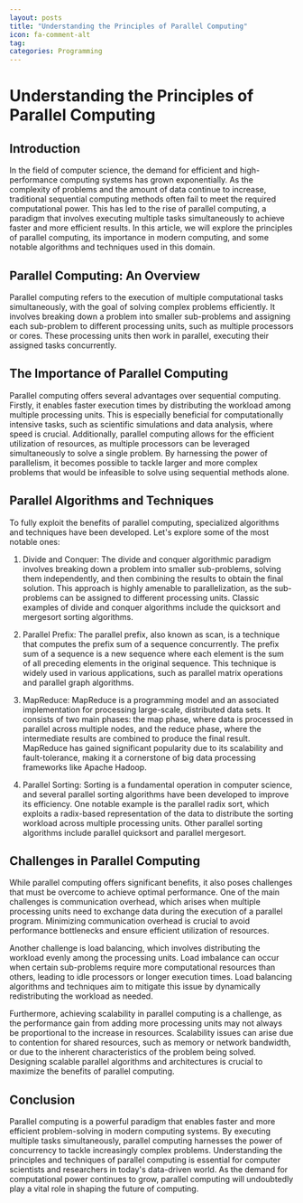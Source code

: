 ```yaml
---
layout: posts
title: "Understanding the Principles of Parallel Computing"
icon: fa-comment-alt
tag:      
categories: Programming
---
```



# Understanding the Principles of Parallel Computing

## Introduction

In the field of computer science, the demand for efficient and high-performance computing systems has grown exponentially. As the complexity of problems and the amount of data continue to increase, traditional sequential computing methods often fail to meet the required computational power. This has led to the rise of parallel computing, a paradigm that involves executing multiple tasks simultaneously to achieve faster and more efficient results. In this article, we will explore the principles of parallel computing, its importance in modern computing, and some notable algorithms and techniques used in this domain.

## Parallel Computing: An Overview

Parallel computing refers to the execution of multiple computational tasks simultaneously, with the goal of solving complex problems efficiently. It involves breaking down a problem into smaller sub-problems and assigning each sub-problem to different processing units, such as multiple processors or cores. These processing units then work in parallel, executing their assigned tasks concurrently.

## The Importance of Parallel Computing

Parallel computing offers several advantages over sequential computing. Firstly, it enables faster execution times by distributing the workload among multiple processing units. This is especially beneficial for computationally intensive tasks, such as scientific simulations and data analysis, where speed is crucial. Additionally, parallel computing allows for the efficient utilization of resources, as multiple processors can be leveraged simultaneously to solve a single problem. By harnessing the power of parallelism, it becomes possible to tackle larger and more complex problems that would be infeasible to solve using sequential methods alone.

## Parallel Algorithms and Techniques

To fully exploit the benefits of parallel computing, specialized algorithms and techniques have been developed. Let's explore some of the most notable ones:

1. Divide and Conquer: The divide and conquer algorithmic paradigm involves breaking down a problem into smaller sub-problems, solving them independently, and then combining the results to obtain the final solution. This approach is highly amenable to parallelization, as the sub-problems can be assigned to different processing units. Classic examples of divide and conquer algorithms include the quicksort and mergesort sorting algorithms.

2. Parallel Prefix: The parallel prefix, also known as scan, is a technique that computes the prefix sum of a sequence concurrently. The prefix sum of a sequence is a new sequence where each element is the sum of all preceding elements in the original sequence. This technique is widely used in various applications, such as parallel matrix operations and parallel graph algorithms.

3. MapReduce: MapReduce is a programming model and an associated implementation for processing large-scale, distributed data sets. It consists of two main phases: the map phase, where data is processed in parallel across multiple nodes, and the reduce phase, where the intermediate results are combined to produce the final result. MapReduce has gained significant popularity due to its scalability and fault-tolerance, making it a cornerstone of big data processing frameworks like Apache Hadoop.

4. Parallel Sorting: Sorting is a fundamental operation in computer science, and several parallel sorting algorithms have been developed to improve its efficiency. One notable example is the parallel radix sort, which exploits a radix-based representation of the data to distribute the sorting workload across multiple processing units. Other parallel sorting algorithms include parallel quicksort and parallel mergesort.

## Challenges in Parallel Computing

While parallel computing offers significant benefits, it also poses challenges that must be overcome to achieve optimal performance. One of the main challenges is communication overhead, which arises when multiple processing units need to exchange data during the execution of a parallel program. Minimizing communication overhead is crucial to avoid performance bottlenecks and ensure efficient utilization of resources.

Another challenge is load balancing, which involves distributing the workload evenly among the processing units. Load imbalance can occur when certain sub-problems require more computational resources than others, leading to idle processors or longer execution times. Load balancing algorithms and techniques aim to mitigate this issue by dynamically redistributing the workload as needed.

Furthermore, achieving scalability in parallel computing is a challenge, as the performance gain from adding more processing units may not always be proportional to the increase in resources. Scalability issues can arise due to contention for shared resources, such as memory or network bandwidth, or due to the inherent characteristics of the problem being solved. Designing scalable parallel algorithms and architectures is crucial to maximize the benefits of parallel computing.

## Conclusion

Parallel computing is a powerful paradigm that enables faster and more efficient problem-solving in modern computing systems. By executing multiple tasks simultaneously, parallel computing harnesses the power of concurrency to tackle increasingly complex problems. Understanding the principles and techniques of parallel computing is essential for computer scientists and researchers in today's data-driven world. As the demand for computational power continues to grow, parallel computing will undoubtedly play a vital role in shaping the future of computing.